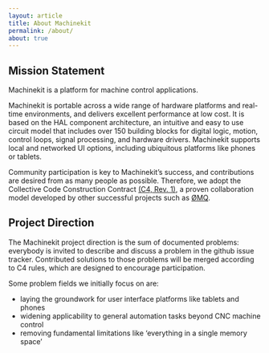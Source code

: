 ```yaml
---
layout: article
title: About Machinekit
permalink: /about/
about: true
---
```


## Mission Statement

Machinekit is a platform for machine control applications.

Machinekit is portable across a wide range of hardware platforms and
real-time environments, and delivers excellent performance at low
cost. It is based on the HAL component architecture, an intuitive and
easy to use circuit model that includes over 150 building blocks for
digital logic, motion, control loops, signal processing, and hardware
drivers. Machinekit supports local and networked UI options, including
ubiquitous platforms like phones or tablets.

Community participation is key to Machinekit’s success, and
contributions are desired from as many people as possible. Therefore,
we adopt the Collective Code Construction Contract [(C4, Rev. 1)][1], a
proven collaboration model developed by other successful projects such
as [ØMQ][2].

[1]: http://rfc.zeromq.org/spec:22
[2]: http://zeromq.org

## Project Direction

The Machinekit project direction is the sum of documented problems:
everybody is invited to describe and discuss a problem in the github
issue tracker. Contributed solutions to those problems will be merged
according to C4 rules, which are designed to encourage participation.

Some problem fields we initially focus on are:

- laying the groundwork for user interface platforms like tablets and phones
- widening applicability to general automation tasks beyond CNC machine control
- removing fundamental limitations like ‘everything in a single memory space’
